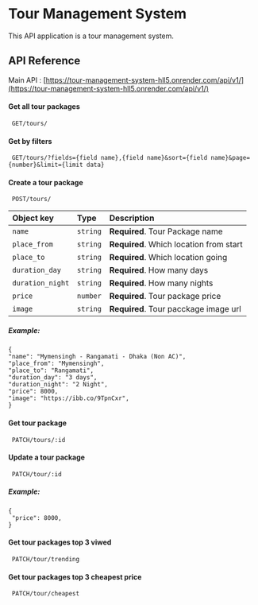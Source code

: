 # Tour Management System

This API application is a tour management system.


## API Reference

Main API : [https://tour-management-system-hll5.onrender.com/api/v1/](https://tour-management-system-hll5.onrender.com/api/v1/)


#### Get all tour packages

```http
 GET/tours/
```
#### Get by filters

```http
 GET/tours/?fields={field name},{field name}&sort={field name}&page={number}&limit={limit data}
```
#### Create a tour package
```http
 POST/tours/
```

| Object key | Type     | Description                |
| :-------- | :------- | :------------------------- |
| `name` | `string` | **Required**. Tour Package name |
| `place_from` | `string` | **Required**. Which location from start |
| `place_to` | `string` | **Required**. Which location going |
| `duration_day` | `string` | **Required**. How many days|
| `duration_night` | `string` | **Required**. How many nights
| `price` | `number` | **Required**. Tour package price|
| `image` | `string` | **Required**.  Tour pacckage image url |

##### Example:

    {
    "name": "Mymensingh - Rangamati - Dhaka (Non AC)",
    "place_from": "Mymensingh",
    "place_to": "Rangamati",
    "duration_day": "3 days",
    "duration_night": "2 Night",
    "price": 8000,
    "image": "https://ibb.co/9TpnCxr",
    }
    
 #### Get tour package
```http
 PATCH/tours/:id
```


#### Update a tour package
```http
 PATCH/tour/:id
```


##### Example:

    {
     "price": 8000,
    }

 #### Get tour packages top 3 viwed
```http
 PATCH/tour/trending
```
 #### Get tour packages top 3 cheapest price
```http
 PATCH/tour/cheapest
```

